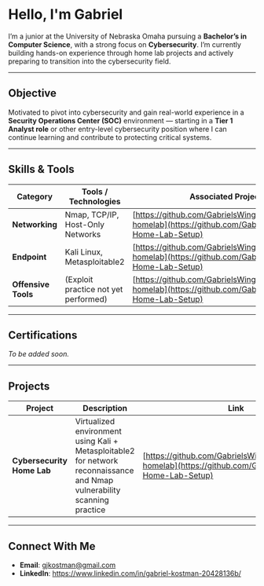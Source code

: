 # Hello, I'm Gabriel

I’m a junior at the University of Nebraska Omaha pursuing a **Bachelor’s in Computer Science**, with a strong focus on **Cybersecurity**. I’m currently building hands-on experience through home lab projects and actively preparing to transition into the cybersecurity field.

---

## Objective
Motivated to pivot into cybersecurity and gain real-world experience in a **Security Operations Center (SOC)** environment — starting in a **Tier 1 Analyst role** or other entry-level cybersecurity position where I can continue learning and contribute to protecting critical systems.

---

## Skills & Tools

| Category           | Tools / Technologies                                  | Associated Project |
|--------------------|------------------------------------------------------ |--------------------|
| **Networking**     | Nmap, TCP/IP, Host-Only Networks                      | [https://github.com/GabrielsWings/cybersecurity-homelab](https://github.com/GabrielsWings/CS-Home-Lab-Setup) |
| **Endpoint**       | Kali Linux, Metasploitable2                           | [https://github.com/GabrielsWings/cybersecurity-homelab](https://github.com/GabrielsWings/CS-Home-Lab-Setup) |
| **Offensive Tools**| (Exploit practice not yet performed)                  | [https://github.com/GabrielsWings/cybersecurity-homelab](https://github.com/GabrielsWings/CS-Home-Lab-Setup) |

---

## Certifications

*To be added soon.*

---

## Projects

| Project | Description | Link |
|--------|-------------|------|
| **Cybersecurity Home Lab** | Virtualized environment using Kali + Metasploitable2 for network reconnaissance and Nmap vulnerability scanning practice | [https://github.com/GabrielsWings/cybersecurity-homelab](https://github.com/GabrielsWings/CS-Home-Lab-Setup) |

---

## Connect With Me

- **Email**: gjkostman@gmail.com  
- **LinkedIn**: https://www.linkedin.com/in/gabriel-kostman-20428136b/
